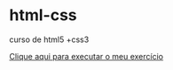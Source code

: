 # html-css
curso de html5 +css3

<a href="https://magno-araujo.github.io/html-css/exercicios/MODULO%202/DESAFIO%2010/">Clique aqui para executar o meu exercício</a>